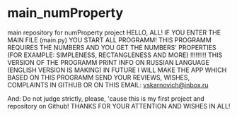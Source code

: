 # main_numProperty
main repository for numProperty project
HELLO, ALL!
IF YOU ENTER THE MAIN FILE (main.py) YOU START ALL PROGRAMM!
THIS PROGRAMM REQUIRES THE NUMBERS AND YOU GET THE NUMBERS' PROPERTIES (FOR EXAMPLE: SIMPLENESS, RECTANGLENESS AND MORE)
!!!!!!!!! THIS VERSION OF THE PROGRAMM PRINT INFO ON RUSSIAN LANGUAGE (ENGLISH VERSION IS MAKING)
IN FUTURE I WILL MAKE THE APP WHICH BASED ON THIS PROGRAMM
SEND YOUR REVIEWS, WISHES, COMPLAINTS IN GITHUB OR ON THIS EMAIL: vskarnovich@inbox.ru

And:
Do not judge strictly, please, 'cause this is my first project and repository on Github!
THANKS FOR YOUR ATTENTION AND WISHES IN ALL!
